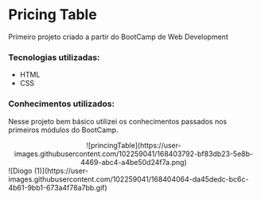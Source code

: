 # Pricing Table 
Primeiro projeto criado a partir do BootCamp de Web Development

### Tecnologias utilizadas:
- HTML
- CSS

### Conhecimentos utilizados:
Nesse projeto bem básico utilizei os conhecimentos passados nos primeiros módulos do BootCamp.

<div align="center">
![princingTable](https://user-images.githubusercontent.com/102259041/168403792-bf83db23-5e8b-4469-abc4-a4be50d24f7a.png)
</div>
![Diogo (1)](https://user-images.githubusercontent.com/102259041/168404064-da45dedc-bc6c-4b61-9bb1-673a4f78a7bb.gif)


